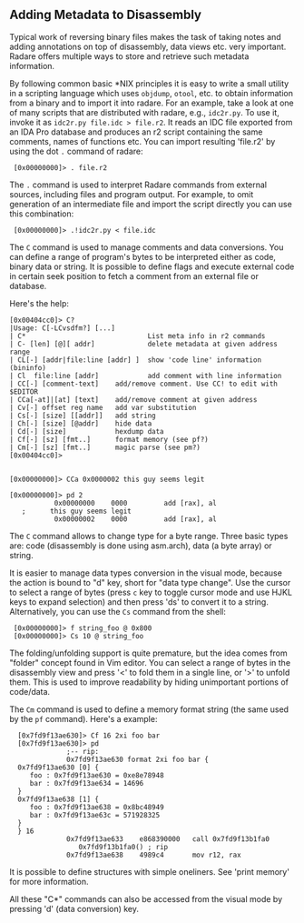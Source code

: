 ## Adding Metadata to Disassembly

Typical work of reversing binary files makes the task of taking notes and adding annotations on top of disassembly, data views etc. very important. Radare offers multiple ways to store and retrieve such metadata information.

By following common basic *NIX principles it is easy to write a small utility in a scripting language which uses `objdump`, `otool`, etc. to obtain information from a binary and to import it into radare. For an example, take a look at one of many scripts that are distributed with radare, e.g., `idc2r.py`. To use it, invoke it as `idc2r.py file.idc > file.r2`. It reads an IDC file exported from an IDA Pro database and produces an r2 script containing the same comments, names of functions etc. You can import resulting 'file.r2' by using the dot `.` command of radare:

     [0x00000000]> . file.r2

The `.` command is used to interpret Radare commands from external sources, including files and program output. For example, to omit generation of an intermediate file and import the script directly you can use this combination:

     [0x00000000]> .!idc2r.py < file.idc

The `C` command is used to manage comments and data conversions. You can define a range of program's bytes to be interpreted either as code, binary data or string. It is possible to define flags and execute external code in certain seek position to fetch a comment from an external file or database.

Here's the help:

    [0x00404cc0]> C?
    |Usage: C[-LCvsdfm?] [...]
    | C*                              List meta info in r2 commands
    | C- [len] [@][ addr]             delete metadata at given address range
    | CL[-] [addr|file:line [addr] ]  show 'code line' information (bininfo)
    | Cl  file:line [addr]            add comment with line information
    | CC[-] [comment-text]    add/remove comment. Use CC! to edit with $EDITOR
    | CCa[-at]|[at] [text]    add/remove comment at given address
    | Cv[-] offset reg name   add var substitution
    | Cs[-] [size] [[addr]]   add string
    | Ch[-] [size] [@addr]    hide data
    | Cd[-] [size]            hexdump data
    | Cf[-] [sz] [fmt..]      format memory (see pf?)
    | Cm[-] [sz] [fmt..]      magic parse (see pm?)
    [0x00404cc0]>


    [0x00000000]> CCa 0x0000002 this guy seems legit

    [0x00000000]> pd 2
               0x00000000    0000         add [rax], al
       ;      this guy seems legit
               0x00000002    0000         add [rax], al



The `C` command allows to change type for a byte range. Three basic types are: code (disassembly is done using asm.arch), data (a byte array) or string.

It is easier to manage data types conversion in the visual mode, because the action is bound to "d" key, short for "data type change". Use the cursor to select a range of bytes (press `c` key to toggle cursor mode and use HJKL keys to expand selection) and then press 'ds' to convert it to a string. Alternatively, you can use the `Cs` command from the shell:

     [0x00000000]> f string_foo @ 0x800
     [0x00000000]> Cs 10 @ string_foo

The folding/unfolding support is quite premature, but the idea comes from "folder" concept found in Vim editor. You can select a range of bytes in the disassembly view and press '<' to fold them in a single line, or '>' to unfold them. This is used to improve readability by hiding unimportant portions of code/data.

The `Cm` command is used to define a memory format string (the same used by the `pf` command). Here's a example:

      [0x7fd9f13ae630]> Cf 16 2xi foo bar
      [0x7fd9f13ae630]> pd
                  ;-- rip:
                  0x7fd9f13ae630 format 2xi foo bar {
      0x7fd9f13ae630 [0] {
         foo : 0x7fd9f13ae630 = 0xe8e78948
         bar : 0x7fd9f13ae634 = 14696
      }
      0x7fd9f13ae638 [1] {
         foo : 0x7fd9f13ae638 = 0x8bc48949
         bar : 0x7fd9f13ae63c = 571928325
      }
      } 16
                  0x7fd9f13ae633    e868390000   call 0x7fd9f13b1fa0
                     0x7fd9f13b1fa0() ; rip
                  0x7fd9f13ae638    4989c4       mov r12, rax

It is possible to define structures with simple oneliners. See 'print memory' for more information.

All these "C*" commands can also be accessed from the visual mode by pressing 'd' (data conversion) key.
